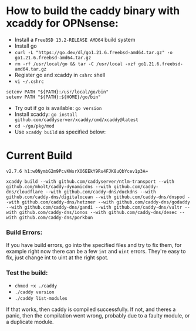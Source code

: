 # How to build the caddy binary with xcaddy for OPNsense:

- Install a ```FreeBSD 13.2-RELEASE AMD64``` build system
- Install go
- ```curl -L "https://go.dev/dl/go1.21.6.freebsd-amd64.tar.gz" -o go1.21.6.freebsd-amd64.tar.gz```
- ```rm -rf /usr/local/go && tar -C /usr/local -xzf go1.21.6.freebsd-amd64.tar.gz```
- Register go and xcaddy in ```cshrc``` shell
- ```vi ~/.cshrc```
```
setenv PATH "${PATH}:/usr/local/go/bin"
setenv PATH "${PATH}:${HOME}/go/bin"
```
- Try out if go is available:
```go version```
- Install xcaddy:
```go install github.com/caddyserver/xcaddy/cmd/xcaddy@latest```
- ```cd ~/go/pkg/mod```
- Use ```xcaddy build``` as specified below:

# Current Build

```v2.7.6 h1:w0NymbG2m9PcvKWsrXO6EEkY9Ru4FJK8uQbYcev1p3A=```
```
xcaddy build --with github.com/caddyserver/ntlm-transport --with github.com/mholt/caddy-dynamicdns --with github.com/caddy-dns/cloudflare --with github.com/caddy-dns/duckdns --with github.com/caddy-dns/digitalocean --with github.com/caddy-dns/dnspod --with github.com/caddy-dns/hetzner --with github.com/caddy-dns/godaddy --with github.com/caddy-dns/gandi --with github.com/caddy-dns/vultr --with github.com/caddy-dns/ionos --with github.com/caddy-dns/desec --with github.com/caddy-dns/porkbun
```

### Build Errors:

If you have build errors, go into the specified files and try to fix them, for example right now there can be a few ```int``` and ```uint``` errors. They're easy to fix, just change int to uint at the right spot.

### Test the build:

- ```chmod +x ./caddy```
- ```./caddy version```
- ```./caddy list-modules```

If that works, then caddy is compiled successfully. If not, and theres a panic, then the compilation went wrong, probably due to a faulty module, or a duplicate module.

